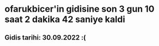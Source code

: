 # ofarukbicer'in gidisine son 3 gun 10 saat 2 dakika 42 saniye kaldi

## Gidis tarihi: 30.09.2022 :(